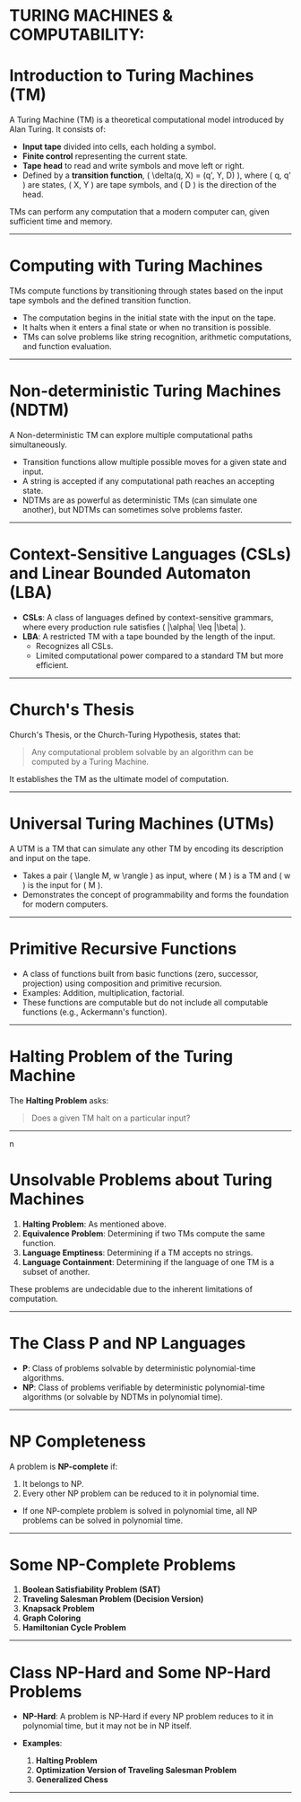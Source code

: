 # TURING MACHINES & COMPUTABILITY: 

# **Introduction to Turing Machines (TM)**  

A Turing Machine (TM) is a theoretical computational model introduced by Alan Turing. It consists of:  

- **Input tape** divided into cells, each holding a symbol.  
- **Finite control** representing the current state.  
- **Tape head** to read and write symbols and move left or right.  
- Defined by a **transition function**, \( \delta(q, X) = (q', Y, D) \), where \( q, q' \) are states, \( X, Y \) are tape symbols, and \( D \) is the direction of the head.  

TMs can perform any computation that a modern computer can, given sufficient time and memory.  

---

# **Computing with Turing Machines**  

TMs compute functions by transitioning through states based on the input tape symbols and the defined transition function.  

- The computation begins in the initial state with the input on the tape.  
- It halts when it enters a final state or when no transition is possible.  
- TMs can solve problems like string recognition, arithmetic computations, and function evaluation.  

---

# **Non-deterministic Turing Machines (NDTM)**  

A Non-deterministic TM can explore multiple computational paths simultaneously.  

- Transition functions allow multiple possible moves for a given state and input.  
- A string is accepted if any computational path reaches an accepting state.  
- NDTMs are as powerful as deterministic TMs (can simulate one another), but NDTMs can sometimes solve problems faster.  

---

# **Context-Sensitive Languages (CSLs) and Linear Bounded Automaton (LBA)**  

- **CSLs**: A class of languages defined by context-sensitive grammars, where every production rule satisfies \( |\alpha| \leq |\beta| \).  
- **LBA**: A restricted TM with a tape bounded by the length of the input.  
    - Recognizes all CSLs.  
    - Limited computational power compared to a standard TM but more efficient.  

---

# **Church's Thesis**  

Church's Thesis, or the Church-Turing Hypothesis, states that:  

> Any computational problem solvable by an algorithm can be computed by a Turing Machine.  

It establishes the TM as the ultimate model of computation.  

---

# **Universal Turing Machines (UTMs)**  

A UTM is a TM that can simulate any other TM by encoding its description and input on the tape.  

- Takes a pair \( \langle M, w \rangle \) as input, where \( M \) is a TM and \( w \) is the input for \( M \).  
- Demonstrates the concept of programmability and forms the foundation for modern computers.  

---

# **Primitive Recursive Functions**  

- A class of functions built from basic functions (zero, successor, projection) using composition and primitive recursion.  
- Examples: Addition, multiplication, factorial.  
- These functions are computable but do not include all computable functions (e.g., Ackermann's function).  

---

# **Halting Problem of the Turing Machine**  

The **Halting Problem** asks:  

> Does a given TM halt on a particular input?  

---
n
# **Unsolvable Problems about Turing Machines**  

1. **Halting Problem**: As mentioned above.  
2. **Equivalence Problem**: Determining if two TMs compute the same function.  
3. **Language Emptiness**: Determining if a TM accepts no strings.  
4. **Language Containment**: Determining if the language of one TM is a subset of another.  

These problems are undecidable due to the inherent limitations of computation.  

---

# **The Class P and NP Languages**  

- **P**: Class of problems solvable by deterministic polynomial-time algorithms.  
- **NP**: Class of problems verifiable by deterministic polynomial-time algorithms (or solvable by NDTMs in polynomial time).  

---

# **NP Completeness**  

A problem is **NP-complete** if:  

1. It belongs to NP.  
2. Every other NP problem can be reduced to it in polynomial time.  

- If one NP-complete problem is solved in polynomial time, all NP problems can be solved in polynomial time.  

---

# **Some NP-Complete Problems**  

1. **Boolean Satisfiability Problem (SAT)**  
2. **Traveling Salesman Problem (Decision Version)**  
3. **Knapsack Problem**  
4. **Graph Coloring**  
5. **Hamiltonian Cycle Problem**  

---

# **Class NP-Hard and Some NP-Hard Problems**  

- **NP-Hard**: A problem is NP-Hard if every NP problem reduces to it in polynomial time, but it may not be in NP itself.  
- **Examples**:  

  1. **Halting Problem**  
  2. **Optimization Version of Traveling Salesman Problem**  
  3. **Generalized Chess**  

---


